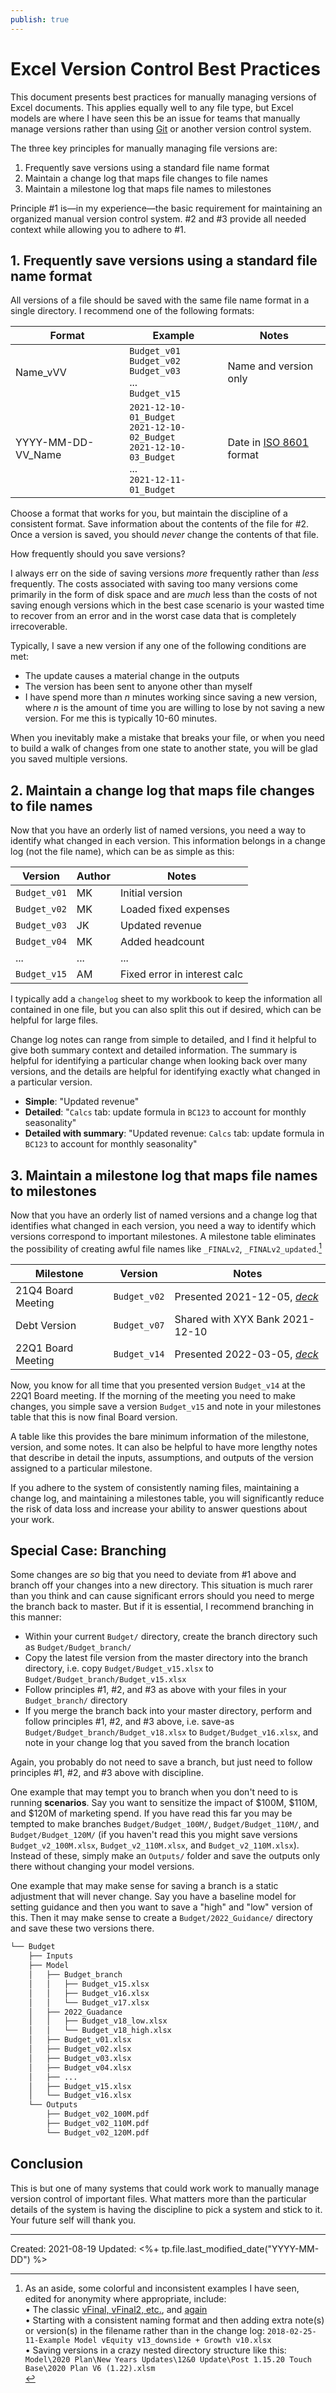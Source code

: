 ```yaml
---
publish: true
---
```


# Excel Version Control Best Practices

This document presents best practices for manually managing versions of Excel documents. This applies equally well to any file type, but Excel models are where I have seen this be an issue for teams that manually manage versions rather than using [Git](https://en.wikipedia.org/wiki/Git) or another version control system.

The three key principles for manually managing file versions are:
1. Frequently save versions using a standard file name format
2. Maintain a change log that maps file changes to file names
3. Maintain a milestone log that maps file names to milestones 
	
Principle #1 is—in my experience—the basic requirement for maintaining an organized manual version control system. #2 and #3 provide all needed context while allowing you to adhere to #1.


## 1. Frequently save versions using a standard file name format
All versions of a file should be saved with the same file name format in a single directory. I recommend one of the following formats:




| Format             | Example                                                                                              | Notes                                                             |
| ------------------ | ---------------------------------------------------------------------------------------------------- | ----------------------------------------------------------------- |
| Name_vVV           | `Budget_v01`<br>`Budget_v02`<br>`Budget_v03`<br>...<br>`Budget_v15`                                             | Name and version only                                             |
| YYYY-MM-DD-VV_Name | `2021-12-10-01_Budget`<br>`2021-12-10-02_Budget`<br>`2021-12-10-03_Budget`<br>...<br>`2021-12-11-01_Budget` | Date in [ISO 8601](https://en.wikipedia.org/wiki/ISO_8601) format |

Choose a format that works for you, but maintain the discipline of a consistent format. Save information about the contents of the file for #2. Once a version is saved, you should *never* change the contents of that file.

How frequently should you save versions? 

I always err on the side of saving versions *more* frequently rather than *less* frequently. The costs associated with saving too many versions come primarily in the form of disk space and are *much* less than the costs of not saving enough versions which in the best case scenario is your wasted time to recover from an error and in the worst case data that is completely irrecoverable.

Typically, I save a new version if any one of the following conditions are met:
- The update causes a material change in the outputs
- The version has been sent to anyone other than myself
- I have spend more than *n* minutes working since saving a new version, where *n* is the amount of time you are willing to lose by not saving a new version. For me this is typically 10-60 minutes.

When you inevitably make a mistake that breaks your file, or when you need to build a walk of changes from one state to another state, you will be glad you saved multiple versions.


## 2. Maintain a change log that maps file changes to file names
Now that you have an orderly list of named versions, you need a way to identify what changed in each version. This information belongs in a change log (not the file name), which can be as simple as this:

| Version      | Author | Notes                        |
| ------------ | ------ | ---------------------------- |
| `Budget_v01` | MK     | Initial version              |
| `Budget_v02` | MK     | Loaded fixed expenses        |
| `Budget_v03` | JK     | Updated revenue              |
| `Budget_v04` | MK     | Added headcount              |
| ...          | ...    | ...                          |
| `Budget_v15` | AM     | Fixed error in interest calc |

I typically add a `changelog` sheet to my workbook to keep the information all contained in one file, but you can also split this out if desired, which can be helpful for large files.

Change log notes can range from simple to detailed, and I find it helpful to give both summary context and detailed information. The summary is helpful for identifying a particular change when looking back over many versions, and the details are helpful for identifying exactly what changed in a particular version.
- **Simple**: "Updated revenue"
- **Detailed**: "`Calcs` tab: update formula in `BC123` to account for monthly seasonality"
- **Detailed with summary**: "Updated revenue: `Calcs` tab: update formula in `BC123` to account for monthly seasonality"


## 3. Maintain a milestone log that maps file names to milestones 
Now that you have an orderly list of named versions and a change log that identifies what changed in each version, you need a way to identify which versions correspond to important milestones. A milestone table eliminates the possibility of creating awful file names like `_FINALv2`, `_FINALv2_updated`.[^linkedin] 

[^linkedin]: As an aside, some colorful and inconsistent examples I have seen, edited for anonymity where appropriate, include: <br> • The classic [vFinal, vFinal2, etc.](https://www.linkedin.com/posts/mattbrattin_versioncontrol-analytics-excel-activity-6828746722647384064-qCAl), and [again](https://www.linkedin.com/posts/mattbrattin_excel-data-analytics-activity-6971085557951053824-id-w) <br> • Starting with a consistent naming format and then adding extra note(s) or version(s) in the filename rather than in the change log: `2018-02-25-11-Example Model vEquity v13_downside + Growth v10.xlsx` <br> • Saving versions in a crazy nested directory structure like this: `Model\2020 Plan\New Years Updates\12&0 Update\Post 1.15.20 Touch Base\2020 Plan V6 (1.22).xlsm` <br> 

| Milestone          | Version      | Notes                            |
| ------------------ | ------------ | -------------------------------- |
| 21Q4 Board Meeting | `Budget_v02` | Presented 2021-12-05, *[deck]()* |
| Debt Version       | `Budget_v07` | Shared with XYX Bank 2021-12-10  |
| 22Q1 Board Meeting | `Budget_v14` | Presented 2022-03-05, *[deck]()* |

Now, you know for all time that you presented version `Budget_v14` at the 22Q1 Board meeting. If the morning of the meeting you need to make changes, you simple save a version `Budget_v15` and note in your milestones table that this is now final Board version. 

A table like this provides the bare minimum information of the milestone, version, and some notes. It can also be helpful to have more lengthy notes that describe in detail the inputs, assumptions, and outputs of the version assigned to a particular milestone.

If you adhere to the system of consistently naming files, maintaining a change log, and maintaining a milestones table, you will significantly reduce the risk of data loss and increase your ability to answer questions about your work.


	
## Special Case: Branching
Some changes are *so* big that you need to deviate from #1 above and branch off your changes into a new directory. This situation is much rarer than you think and can cause significant errors should you need to merge the branch back to master. But if it is essential, I recommend branching in this manner:
- Within your current `Budget/` directory, create the branch directory such as `Budget/Budget_branch/`
- Copy the latest file version from the master directory into the branch directory, i.e. copy `Budget/Budget_v15.xlsx` to `Budget/Budget_branch/Budget_v15.xlsx`
- Follow principles #1, #2, and #3 as above with your files in your `Budget_branch/` directory
- If you merge the branch back into your master directory, perform and follow principles #1, #2, and #3 above, i.e. save-as `Budget/Budget_branch/Budget_v18.xlsx` to `Budget/Budget_v16.xlsx`, and note in your change log that you saved from the branch location

Again, you probably do not need to save a branch, but just need to follow principles #1, #2, and #3 above with discipline. 

One example that may tempt you to branch when you don't need to is running **scenarios**. Say you want to sensitize the impact of $100M, $110M, and $120M of marketing spend. If you have read this far you may be tempted to make branches `Budget/Budget_100M/`, `Budget/Budget_110M/`, and `Budget/Budget_120M/` (if you haven't read this you might save versions `Budget_v2_100M.xlsx`, `Budget_v2_110M.xlsx`, and `Budget_v2_110M.xlsx`). Instead of these, simply make an `Outputs/` folder and save the outputs only there without changing your model versions.

One example that may make sense for saving a branch is a static adjustment that will never change. Say you have a baseline model for setting guidance and then you want to save a "high" and "low" version of this. Then it may make sense to create a `Budget/2022_Guidance/` directory and save these two versions there.

```bash
└── Budget
    ├── Inputs
    ├── Model
    │   ├── Budget_branch
    │   │   ├── Budget_v15.xlsx
    │   │   ├── Budget_v16.xlsx
    │   │   └── Budget_v17.xlsx
    │   ├── 2022_Guadance
    │   │   ├── Budget_v18_low.xlsx
    │   │   └── Budget_v18_high.xlsx
    │   ├── Budget_v01.xlsx
    │   ├── Budget_v02.xlsx
    │   ├── Budget_v03.xlsx
    │   ├── Budget_v04.xlsx
    │   ├── ...
    │   ├── Budget_v15.xlsx
    │   └── Budget_v16.xlsx
    └── Outputs
        ├── Budget_v02_100M.pdf
        ├── Budget_v02_110M.pdf
        └── Budget_v02_120M.pdf
```


## Conclusion
This is but one of many systems that could work work to manually manage version control of important files. What matters more than the particular details of the system is having the discipline to pick a system and stick to it. Your future self will thank you.


---
Created: 2021-08-19
Updated: <%+ tp.file.last_modified_date("YYYY-MM-DD") %>
